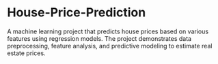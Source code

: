 # House-Price-Prediction
A machine learning project that predicts house prices based on various features using regression models. The project demonstrates data preprocessing, feature analysis, and predictive modeling to estimate real estate prices.
